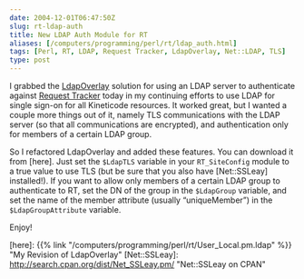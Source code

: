 ```yaml
--- 
date: 2004-12-01T06:47:50Z
slug: rt-ldap-auth
title: New LDAP Auth Module for RT
aliases: [/computers/programming/perl/rt/ldap_auth.html]
tags: [Perl, RT, LDAP, Request Tracker, LdapOverlay, Net::LDAP, TLS]
type: post
---
```


I grabbed the [LdapOverlay] solution for using an LDAP server to authenticate
against [Request Tracker] today in my continuing efforts to use LDAP for single
sign-on for all Kineticode resources. It worked great, but I wanted a couple
more things out of it, namely TLS communications with the LDAP server (so that
all communications are encrypted), and authentication only for members of a
certain LDAP group.

So I refactored LdapOverlay and added these features. You can download it from
[here]. Just set the `$LdapTLS` variable in your `RT_SiteConfig` module to a
true value to use TLS (but be sure that you also have [Net::SSLeay] installed!).
If you want to allow only members of a certain LDAP group to authenticate to RT,
set the DN of the group in the `$LdapGroup` variable, and set the name of the
member attribute (usually “uniqueMember”) in the `$LdapGroupAttribute` variable.

Enjoy!

  [LdapOverlay]: http://wiki.bestpractical.com/index.cgi?LdapOverlay
    "LdapOverlay page in the RT Wiki"
  [Request Tracker]: http://www.bestpractical.com/rt/ "RT by Best Practical"
  [here]: {{% link "/computers/programming/perl/rt/User_Local.pm.ldap" %}} "My Revision of LdapOverlay"
  [Net::SSLeay]: http://search.cpan.org/dist/Net_SSLeay.pm/
    "Net::SSLeay on CPAN"

